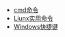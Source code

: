 * [cmd命令](./Content/Article/计算机基础/操作系统/cmd命令.md)
* [Liunx实用命令](./Content/Article/计算机基础/操作系统/Liunx实用命令.md)
* [Windows快捷键](./Content/Article/计算机基础/操作系统/Windows快捷键.md)
